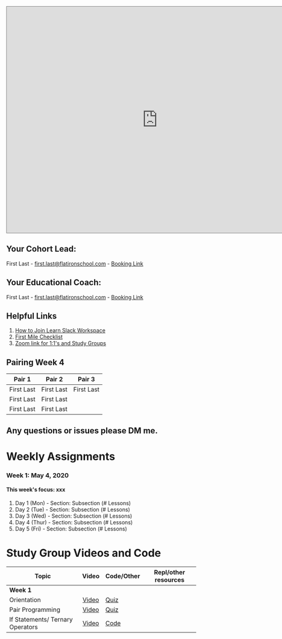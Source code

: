 <iframe src="https://calendar.google.com/calendar/b/1/embed?height=600&amp;wkst=1&amp;bgcolor=%23ffffff&amp;ctz=America%2FNew_York&amp;src=ZmxhdGlyb25zY2hvb2wuY29tXzRjb2cxMjJyODhhOXR0YTNpbjc5bTFtanFzQGdyb3VwLmNhbGVuZGFyLmdvb2dsZS5jb20&amp;color=%23D81B60&amp;title=online-web-pt-041320%20Cohort%20Calendar" style="border:solid 1px #777" width="800" height="600" frameborder="0" scrolling="no"></iframe>

## Your Cohort Lead: 
First Last - first.last@flatironschool.com - [Booking Link](https://oncehub.com)

## Your Educational Coach: 
First Last - first.last@flatironschool.com - [Booking Link](https://oncehub.com)

## Helpful Links 

1. [How to Join Learn Slack Workspace](https://help.learn.co/en/articles/492943-how-to-join-slack)
2. [First Mile Checklist](#) 
3. [Zoom link for 1:1's and Study Groups](#)

## Pairing Week 4


| Pair 1       | Pair 2       | Pair 3 |
| ------------- |:-------------:| ---------- |
| First Last   | First Last    | First Last |
| First Last   | First Last    |
| First Last   | First Last    |

## Any questions or issues please DM me. 

# Weekly Assignments

### Week 1: May 4, 2020
#### This week's focus:  xxx

1. Day 1 (Mon) - Section: Subsection (# Lessons)
2. Day 2 (Tue) - Section: Subsection (# Lessons)
3. Day 3 (Wed) - Section: Subsection (# Lessons)
4. Day 4 (Thur) - Section: Subsection (# Lessons)
5. Day 5 (Fri) - Section: Subsection (# Lessons)

# Study Group Videos and Code

| Topic         | Video         | Code/Other | Repl/other resources|
| ------------- |:-------------:| ----------- | ------------------- |
|**Week 1**|
| Orientation | [Video](https://#) | [Quiz](https://#)|
| Pair Programming| [Video](https://#)|[Quiz](https://#)|
| If Statements/ Ternary Operators | [Video](https://#)| [Code](https://#)

